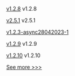 
[v1.2.8](https://github.com/hyperledger/firefly-sdk-nodejs/releases/tag/v1.2.8) v1.2.8

[v2.5.1](https://github.com/hyperledger/fabric/releases/tag/v2.5.1) v2.5.1

[v1.2.3-async28042023-1](https://github.com/hyperledger/firefly-tokens-erc20-erc721/releases/tag/v1.2.3-async28042023-1) 

[v1.2.9](https://github.com/hyperledger/firefly-evmconnect/releases/tag/v1.2.9) v1.2.9

[v1.2.10](https://github.com/hyperledger/firefly-transaction-manager/releases/tag/v1.2.10) v1.2.10


[See more >>>](https://start-here.hyperledger.org/releases)
